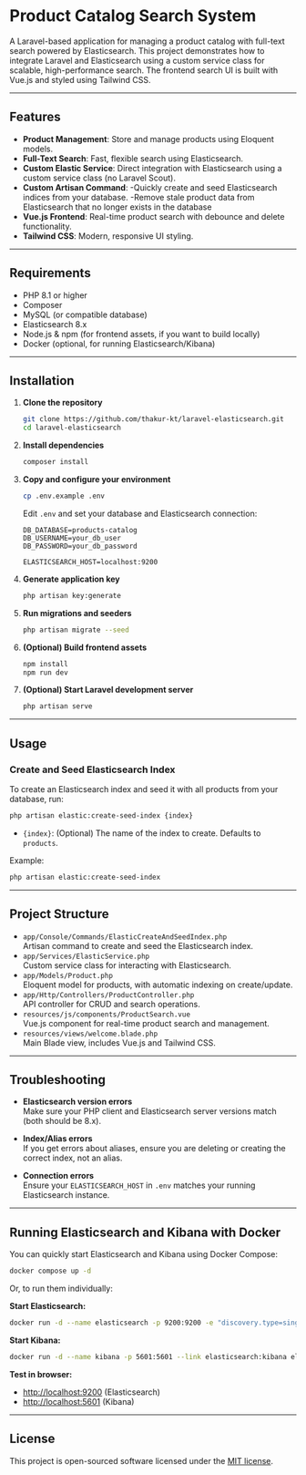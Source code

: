 # Product Catalog Search System

A Laravel-based application for managing a product catalog with full-text search powered by Elasticsearch. This project demonstrates how to integrate Laravel and Elasticsearch using a custom service class for scalable, high-performance search. The frontend search UI is built with Vue.js and styled using Tailwind CSS.

---

## Features

- **Product Management**: Store and manage products using Eloquent models.
- **Full-Text Search**: Fast, flexible search using Elasticsearch.
- **Custom Elastic Service**: Direct integration with Elasticsearch using a custom service class (no Laravel Scout).
- **Custom Artisan Command**: 
 -Quickly create and seed Elasticsearch indices from your database.
 -Remove stale product data from Elasticsearch that no longer exists in the database
- **Vue.js Frontend**: Real-time product search with debounce and delete functionality.
- **Tailwind CSS**: Modern, responsive UI styling.

---

## Requirements

- PHP 8.1 or higher
- Composer
- MySQL (or compatible database)
- Elasticsearch 8.x
- Node.js & npm (for frontend assets, if you want to build locally)
- Docker (optional, for running Elasticsearch/Kibana)

---

## Installation

1. **Clone the repository**
    ```sh
    git clone https://github.com/thakur-kt/laravel-elasticsearch.git
    cd laravel-elasticsearch
    ```

2. **Install dependencies**
    ```sh
    composer install
    ```

3. **Copy and configure your environment**
    ```sh
    cp .env.example .env
    ```
    Edit `.env` and set your database and Elasticsearch connection:
    ```
    DB_DATABASE=products-catalog
    DB_USERNAME=your_db_user
    DB_PASSWORD=your_db_password

    ELASTICSEARCH_HOST=localhost:9200
    ```

4. **Generate application key**
    ```sh
    php artisan key:generate
    ```

5. **Run migrations and seeders**
    ```sh
    php artisan migrate --seed
    ```

6. **(Optional) Build frontend assets**
    ```sh
    npm install
    npm run dev
    ```

7. **(Optional) Start Laravel development server**
    ```sh
    php artisan serve
    ```

---

## Usage

### Create and Seed Elasticsearch Index

To create an Elasticsearch index and seed it with all products from your database, run:

```sh
php artisan elastic:create-seed-index {index}
```
- `{index}`: (Optional) The name of the index to create. Defaults to `products`.

Example:
```sh
php artisan elastic:create-seed-index
```

---

## Project Structure

- `app/Console/Commands/ElasticCreateAndSeedIndex.php`  
  Artisan command to create and seed the Elasticsearch index.
- `app/Services/ElasticService.php`  
  Custom service class for interacting with Elasticsearch.
- `app/Models/Product.php`  
  Eloquent model for products, with automatic indexing on create/update.
- `app/Http/Controllers/ProductController.php`  
  API controller for CRUD and search operations.
- `resources/js/components/ProductSearch.vue`  
  Vue.js component for real-time product search and management.
- `resources/views/welcome.blade.php`  
  Main Blade view, includes Vue.js and Tailwind CSS.

---

## Troubleshooting

- **Elasticsearch version errors**  
  Make sure your PHP client and Elasticsearch server versions match (both should be 8.x).

- **Index/Alias errors**  
  If you get errors about aliases, ensure you are deleting or creating the correct index, not an alias.

- **Connection errors**  
  Ensure your `ELASTICSEARCH_HOST` in `.env` matches your running Elasticsearch instance.

---

## Running Elasticsearch and Kibana with Docker

You can quickly start Elasticsearch and Kibana using Docker Compose:

```sh
docker compose up -d
```

Or, to run them individually:

**Start Elasticsearch:**
```sh
docker run -d --name elasticsearch -p 9200:9200 -e "discovery.type=single-node" elasticsearch:8.13.0
```

**Start Kibana:**
```sh
docker run -d --name kibana -p 5601:5601 --link elasticsearch:kibana elastic/kibana:8.13.0
```

**Test in browser:**

- [http://localhost:9200](http://localhost:9200) (Elasticsearch)
- [http://localhost:5601](http://localhost:5601) (Kibana)

---

## License

This project is open-sourced software licensed under the [MIT license](LICENSE).